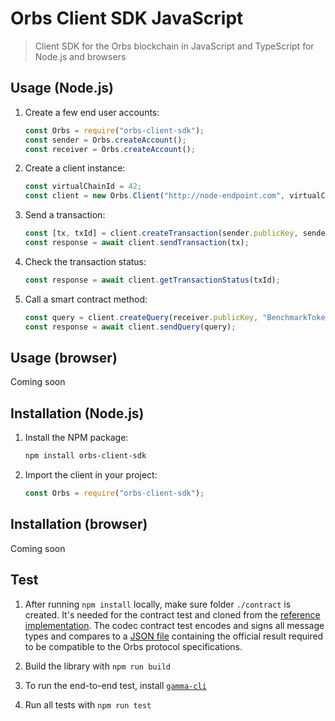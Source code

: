# Orbs Client SDK JavaScript

> Client SDK for the Orbs blockchain in JavaScript and TypeScript for Node.js and browsers

## Usage (Node.js)

1. Create a few end user accounts:

   ```js
   const Orbs = require("orbs-client-sdk");
   const sender = Orbs.createAccount();
   const receiver = Orbs.createAccount();
   ```

2. Create a client instance:

   ```js
   const virtualChainId = 42;
   const client = new Orbs.Client("http://node-endpoint.com", virtualChainId, "TEST_NET");
   ```

3. Send a transaction:

   ```js
   const [tx, txId] = client.createTransaction(sender.publicKey, sender.privateKey, "BenchmarkToken", "transfer", [Orbs.argUint64(10), Orbs.argAddress(receiver.address)]);
   const response = await client.sendTransaction(tx);
   ```

4. Check the transaction status:

   ```js
   const response = await client.getTransactionStatus(txId);
   ```

5. Call a smart contract method:

   ```js
   const query = client.createQuery(receiver.publicKey, "BenchmarkToken", "getBalance", [Orbs.argAddress(receiver.address)]);
   const response = await client.sendQuery(query);
   ```

## Usage (browser)

Coming soon

## Installation (Node.js)

1. Install the NPM package:

   ```sh
   npm install orbs-client-sdk
   ```

2. Import the client in your project:

   ```js
   const Orbs = require("orbs-client-sdk");
   ```

## Installation (browser)

Coming soon

## Test

1. After running `npm install` locally, make sure folder `./contract` is created. It's needed for the contract test and cloned from the [reference implementation](https://github.com/orbs-network/orbs-client-sdk-go). The codec contract test encodes and signs all message types and compares to a [JSON file](https://github.com/orbs-network/orbs-client-sdk-go/tree/master/test/codec) containing the official result required to be compatible to the Orbs protocol specifications.

2. Build the library with `npm run build`

3. To run the end-to-end test, install [`gamma-cli`](https://github.com/orbs-network/gamma-cli)

4. Run all tests with `npm run test`
